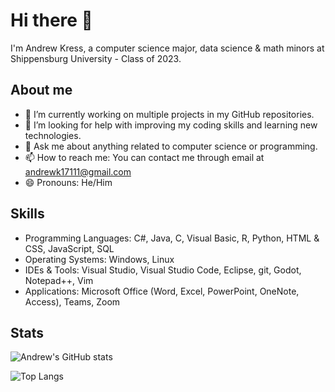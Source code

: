 # Hi there 👋

I'm Andrew Kress, a computer science major, data science & math minors at Shippensburg University - Class of 2023.

## About me

- 🔭 I’m currently working on multiple projects in my GitHub repositories.
- 🤔 I’m looking for help with improving my coding skills and learning new technologies.
- 💬 Ask me about anything related to computer science or programming.
- 📫 How to reach me: You can contact me through email at andrewk17111@gmail.com
- 😄 Pronouns: He/Him

## Skills
- Programming Languages: C#, Java, C, Visual Basic, R, Python, HTML & CSS, JavaScript, SQL
- Operating Systems: Windows, Linux
- IDEs & Tools: Visual Studio, Visual Studio Code, Eclipse, git, Godot, Notepad++, Vim
- Applications: Microsoft Office (Word, Excel, PowerPoint, OneNote, Access), Teams, Zoom

## Stats

![Andrew's GitHub stats](https://github-readme-stats.vercel.app/api?username=andrewk17111&show_icons=true&theme=radical)

![Top Langs](https://github-readme-stats.vercel.app/api/top-langs/?username=andrewk17111&layout=compact&theme=radical)
